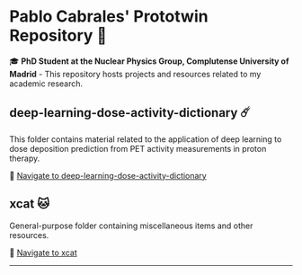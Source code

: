 # Pablo Cabrales' Prototwin Repository 📂

🎓 **PhD Student at the Nuclear Physics Group, Complutense University of Madrid** - This repository hosts projects and resources related to my academic research.

## deep-learning-dose-activity-dictionary ☄️
This folder contains material related to the application of deep learning to dose deposition prediction from PET activity measurements in proton therapy.

🔗 [Navigate to deep-learning-dose-activity-dictionary](./deep-learning-dose-activity-dictionary/)


## xcat 🐱
General-purpose folder containing miscellaneous items and other resources.

🔗 [Navigate to xcat](./xcat/)

---
